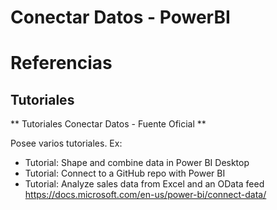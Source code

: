 # Conectar Datos - PowerBI

# Referencias

## Tutoriales


** Tutoriales Conectar Datos - Fuente Oficial **

Posee varios tutoriales. Ex:
- Tutorial: Shape and combine data in Power BI Desktop
- Tutorial: Connect to a GitHub repo with Power BI
- Tutorial: Analyze sales data from Excel and an OData feed
https://docs.microsoft.com/en-us/power-bi/connect-data/

